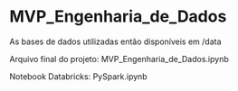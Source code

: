 # MVP_Engenharia_de_Dados

As bases de dados utilizadas então disponíveis em /data

Arquivo final do projeto: MVP_Engenharia_de_Dados.ipynb

Notebook Databricks: PySpark.ipynb

